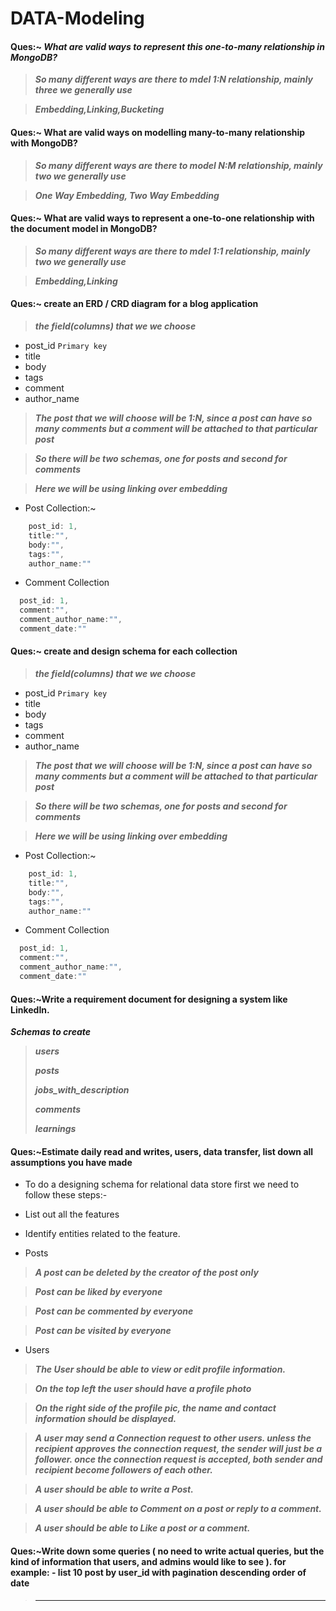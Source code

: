 # DATA-Modeling

#### Ques:~ ***What are valid ways to represent this one-to-many relationship in MongoDB?***

> ***So many different ways are there to mdel 1:N relationship, mainly three we generally use***

> ***Embedding,Linking,Bucketing***
#### Ques:~ What are valid ways on modelling many-to-many relationship with MongoDB?
> ***So many different ways are there to model N:M relationship, mainly two we generally use***

> ***One Way Embedding, Two Way Embedding***
#### Ques:~ What are valid ways to represent a one-to-one relationship with the document model in MongoDB?

> ***So many different ways are there to mdel 1:1 relationship, mainly two we generally use***

> ***Embedding,Linking***


#### Ques:~ create an ERD / CRD diagram for a blog application
> ***the field(columns) that we we choose***
- post_id ```Primary key```
- title
- body
- tags
- comment
- author_name
> ***The post that we will choose will be 1:N, since a post can have so many comments but a comment will be attached to that particular post***

> ***So there will be two schemas, one for posts and second for comments***

> ***Here we will be using linking over embedding***

- Post Collection:~
```js
    post_id: 1,
    title:"",
    body:"",
    tags:"",
    author_name:""
```
- Comment Collection
```js
  post_id: 1,
  comment:"",
  comment_author_name:"",
  comment_date:""
```
#### Ques:~ create and design schema for each collection
> ***the field(columns) that we we choose***
- post_id ```Primary key```
- title
- body
- tags
- comment
- author_name
> ***The post that we will choose will be 1:N, since a post can have so many comments but a comment will be attached to that particular post***

> ***So there will be two schemas, one for posts and second for comments***

> ***Here we will be using linking over embedding***

- Post Collection:~
```js
    post_id: 1,
    title:"",
    body:"",
    tags:"",
    author_name:""
```
- Comment Collection
```js
  post_id: 1,
  comment:"",
  comment_author_name:"",
  comment_date:""
```
#### Ques:~Write a requirement document for designing a system like LinkedIn.
***Schemas to create***
> 
> ***users***
> 
> ***posts***
> 
> ***jobs_with_description***
> 
> ***comments***
> 
> ***learnings***

#### Ques:~Estimate daily read and writes, users, data transfer, list down all assumptions you have made

- To do a designing schema for relational data store first we need to follow these steps:-
- List out all the features
- Identify entities related to the feature.

- Posts
> ***A post can be deleted by the creator of the post only***

> ***Post can be liked by everyone***

> ***Post can be commented by everyone***

> ***Post can be visited by everyone***

- Users
> ***The User should be able to view or edit profile information.***


> ***On the top left the user should have a profile photo***


> ***On the right side of the profile pic, the name and contact information should be displayed.***


> ***A user may send a Connection request to other users. unless the recipient approves the connection request, the sender will just be a follower. once the connection request is accepted, both sender and recipient become followers of each other.***


> ***A user should be able to write a Post.***


> ***A user should be able to Comment on a post or reply to a comment.***


> ***A user should be able to Like a post or a comment.***

#### Ques:~Write down some queries ( no need to write actual queries, but the kind of information that users, and admins would like to see ). for example: - list 10 post by user_id with pagination descending order of date
> ***
